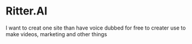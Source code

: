 # Ritter.AI
I want to creat one site than have voice dubbed for free to creater use to make videos, marketing and other things 
